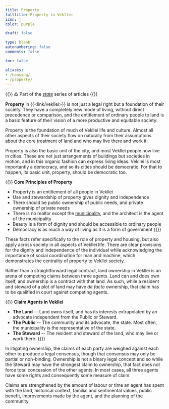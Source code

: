 ```yaml
---
title: Property
fulltitle: Property in Vekllei
icon: 🏡
color: purple

draft: false

type: blank
autonumbering: false
comments: false

toc: false

aliases:
- /housing/
- /property/
---
```

{{<note>}}
߷ Part of the *[state](/state/)* series of articles
{{</note>}}

**Property** in {{<link/vekllei>}} is not just a legal right but a foundation of their society. They have a completely new mode of living, without direct precedence or comparison, and the entitlement of ordinary people to land is a basic feature of their vision of a more productive and equitable society.

Property is the foundation of much of Vekllei life and culture. Almost all other aspects of their society flow on naturally from their assumptions about the core treatment of land and who may live there and work it.

Property is also the basic unit of the city, and most Vekllei people now live in cities. These are not just arrangements of buildings but societies in motion, and in this organic fashion can express living ideas. Vekllei is most importantly a democracy, and so its cities should be democratic. For that to happen, its basic unit, property, should be democratic too.

{{<note panel>}}
**Core Principles of Property**

* Property is an entitlement of all people in Vekllei
* Use and stewardship of property gives dignity and independence
* There should be public ownership of public needs, and private ownership of private needs
* There is no realtor except the [municipality](/municipalities/), and the architect is the agent of the municipality
* Beauty is a form of dignity and should be accessible to ordinary people
* Democracy is as much a way of living as it is a form of government
{{</note>}}

These facts refer specifically to the role of property and housing, but also apply across society in all aspects of Vekllei life. There are clear provisions for the dignity and independence of the individual while acknowledging the importance of social coordination for man and machine, which demonstrates the centrality of property to Vekllei society.

Rather than a straightforward legal contract, land ownership in Vekllei is an arena of competing claims between three agents. Land can and does own itself, and ownership is a contract with that land. As such, while a resident and steward of a plot of land may have *de facto* ownership, that claim has to be qualified in court against competing agents.

{{<note panel>}}
**Claim Agents in Vekllei**

* **The Land** -- Land owns itself, and has its interests extrapolated by an advocate independent from the Public or Steward.
* **The Public** -- The community and its advocate, the state. Most often, the municipality is the representative of the state.
* **The Steward** -- The resident and steward of the land, who may live or work there.
{{</note>}}

In litigating ownership, the claims of each party are weighed against each other to produce a legal consensus, though that consensus may only be partial or non-binding. Ownership is not a binary legal concept and so while the Steward may have the strongest claim to ownership, that fact does not force total concession of the other agents. In most cases, all three agents have some rights and consequently some measure of claim.

Claims are strengthened by the amount of labour or time an agent has spent with the land, historical context, familial and sentimental values, public benefit, improvements made by the agent, and the planning of the community.

<!--{{<note panel >}}
**Housing** in Vekllei is socialised in the Georgist tradition. It is a recognition that all wealth lies in land, the resources beneath it, and the people that work it. In this sense, housing in Vekllei is just as radical and striking as its moneylessness.
{{</note>}}

All real estate in Vekllei is negotiated, purchased and leased at a [municipal](/municipalities/) level. This system depends heavily on stewardship as a factor of ownership. Most free homes are rented on an open market and are awarded via an interview process with the municipality, though there are many exceptions. In general, the more time a resident spends working a property, the more powerful their claim to ownership becomes. In this sense, multigenerational family homes are nearly impossible to challenge in the delicture courts.

As part of [Vekllei metaphysics](/metaphysics/), land has rights and owns itself. Human ownership is foremost a contract with the land, and the municipality is positioned as an intermediary. In practice, land ownership is portioned between different agents based on their relationship with the property. The municipality may retain a monopoly on real estate, but most Vekllei people own their residences. All residences are designed by architects, who are an essential agent of the municipality in Vekllei.

Real estate is also used as [compensation](/news/essays/moneylessness/#why-do-vekllei-people-work). Doctors are usually housed close to their place of work in homes built for that purpose. Tenancy in Vekllei is generally of this type, where homes are tied to employment. In the Vekllei delicture system, longtime employees gradually wrest ownership away from the municipality, and homes are commonly gifted after ten or fifteen years of service.-->